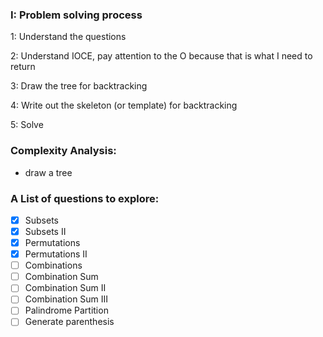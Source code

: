### I: Problem solving process
1: Understand the questions

2: Understand IOCE, pay attention to the O because that is what I need to return

3: Draw the tree for backtracking

4: Write out the skeleton (or template) for backtracking

5: Solve

### Complexity Analysis:
- draw a tree

### A List of questions to explore:

- [x] Subsets
- [x] Subsets II
- [x] Permutations
- [x] Permutations II
- [ ] Combinations
- [ ] Combination Sum
- [ ] Combination Sum II
- [ ] Combination Sum III
- [ ] Palindrome Partition
- [ ] Generate parenthesis
